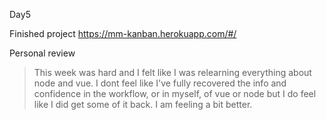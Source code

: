 Day5 

Finished project https://mm-kanban.herokuapp.com/#/

Personal review
> This week was hard and I felt like I was relearning everything about node and vue. I dont feel like I've fully recovered the info and confidence in the workflow, or in myself, of vue or node but I do feel like I did get some of it back. I am feeling a bit better. 
